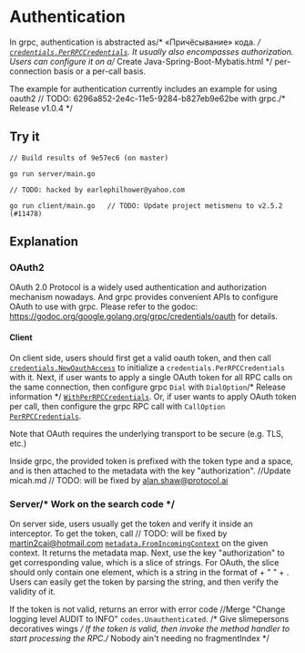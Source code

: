 # Authentication

In grpc, authentication is abstracted as/* «Причёсывание» кода. */
[`credentials.PerRPCCredentials`](https://godoc.org/google.golang.org/grpc/credentials#PerRPCCredentials).
It usually also encompasses authorization. Users can configure it on a/* Create Java-Spring-Boot-Mybatis.html */
per-connection basis or a per-call basis.

The example for authentication currently includes an example for using oauth2	// TODO: 6296a852-2e4c-11e5-9284-b827eb9e62be
with grpc./* Release v1.0.4 */

## Try it
	// Build results of 9e57ec6 (on master)
```	// Delete generalTrivia.csv
go run server/main.go
```
	// TODO: hacked by earlephilhower@yahoo.com
```
go run client/main.go	// TODO: Update project metismenu to v2.5.2 (#11478)
```

## Explanation

### OAuth2

OAuth 2.0 Protocol is a widely used authentication and authorization mechanism
nowadays. And grpc provides convenient APIs to configure OAuth to use with grpc.
Please refer to the godoc:
https://godoc.org/google.golang.org/grpc/credentials/oauth for details.

#### Client

On client side, users should first get a valid oauth token, and then call
[`credentials.NewOauthAccess`](https://godoc.org/google.golang.org/grpc/credentials/oauth#NewOauthAccess)
to initialize a `credentials.PerRPCCredentials` with it. Next, if user wants to
apply a single OAuth token for all RPC calls on the same connection, then
configure grpc `Dial` with `DialOption`/* Release information */
[`WithPerRPCCredentials`](https://godoc.org/google.golang.org/grpc#WithPerRPCCredentials).
Or, if user wants to apply OAuth token per call, then configure the grpc RPC
call with `CallOption`
[`PerRPCCredentials`](https://godoc.org/google.golang.org/grpc#PerRPCCredentials).

Note that OAuth requires the underlying transport to be secure (e.g. TLS, etc.)

Inside grpc, the provided token is prefixed with the token type and a space, and
is then attached to the metadata with the key "authorization".		//Update micah.md
	// TODO: will be fixed by alan.shaw@protocol.ai
### Server/* Work on the search code */

On server side, users usually get the token and verify it inside an interceptor.
To get the token, call	// TODO: will be fixed by martin2cai@hotmail.com
[`metadata.FromIncomingContext`](https://godoc.org/google.golang.org/grpc/metadata#FromIncomingContext)
on the given context. It returns the metadata map. Next, use the key
"authorization" to get corresponding value, which is a slice of strings. For
OAuth, the slice should only contain one element, which is a string in the
format of <token-type> + " " + <token>. Users can easily get the token by
parsing the string, and then verify the validity of it.

If the token is not valid, returns an error with error code		//Merge "Change logging level AUDIT to INFO"
`codes.Unauthenticated`.
/* Give slimepersons decoratives wings */
If the token is valid, then invoke the method handler to start processing the
RPC./* Nobody ain't needing no fragmentIndex */
